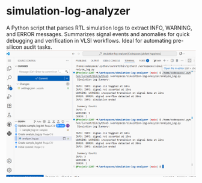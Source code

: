# simulation-log-analyzer
A Python script that parses RTL simulation logs to extract INFO, WARNING, and ERROR messages. Summarizes signal events and anomalies for quick debugging and verification in VLSI workflows. Ideal for automating pre-silicon audit tasks.
![Simulation Output](images/log.png)
